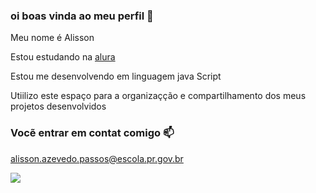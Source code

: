 ###  oi boas vinda ao meu perfil 🥇

Meu nome é Alisson

Estou estudando na [alura](https://www.alura.com.br)

Estou me desenvolvendo em linguagem java Script

Utiilizo este espaço para a organizaçção e compartilhamento dos meus projetos desenvolvidos

###  Vocẽ entrar em contat comigo 📫

alisson.azevedo.passos@escola.pr.gov.br

![](https://media.tenor.com/KyQn8EktSfsAAAAM/cassio-guitarra.gif)
